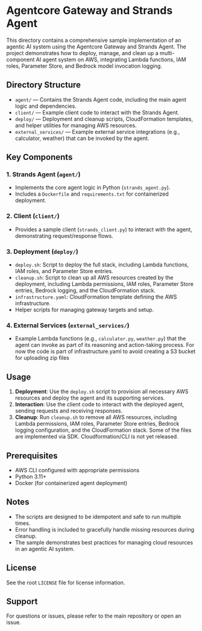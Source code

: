 # Agentcore Gateway and Strands Agent

This directory contains a comprehensive sample implementation of an agentic AI system using the Agentcore Gateway and Strands Agent. The project demonstrates how to deploy, manage, and clean up a multi-component AI agent system on AWS, integrating Lambda functions, IAM roles, Parameter Store, and Bedrock model invocation logging.

## Directory Structure

- `agent/` — Contains the Strands Agent code, including the main agent logic and dependencies.
- `client/` — Example client code to interact with the Strands Agent.
- `deploy/` — Deployment and cleanup scripts, CloudFormation templates, and helper utilities for managing AWS resources.
- `external_services/` — Example external service integrations (e.g., calculator, weather) that can be invoked by the agent.

## Key Components

### 1. Strands Agent (`agent/`)
- Implements the core agent logic in Python (`strands_agent.py`).
- Includes a `Dockerfile` and `requirements.txt` for containerized deployment.

### 2. Client (`client/`)
- Provides a sample client (`strands_client.py`) to interact with the agent, demonstrating request/response flows.

### 3. Deployment (`deploy/`)
- `deploy.sh`: Script to deploy the full stack, including Lambda functions, IAM roles, and Parameter Store entries.
- `cleanup.sh`: Script to clean up all AWS resources created by the deployment, including Lambda permissions, IAM roles, Parameter Store entries, Bedrock logging, and the CloudFormation stack.
- `infrastructure.yaml`: CloudFormation template defining the AWS infrastructure.
- Helper scripts for managing gateway targets and setup.

### 4. External Services (`external_services/`)
- Example Lambda functions (e.g., `calculator.py`, `weather.py`) that the agent can invoke as part of its reasoning and action-taking process. For now the code is part of infrastructure.yaml to avoid creating a S3 bucket for uploading zip files

## Usage

1. **Deployment**: Use the `deploy.sh` script to provision all necessary AWS resources and deploy the agent and its supporting services.
2. **Interaction**: Use the client code to interact with the deployed agent, sending requests and receiving responses.
3. **Cleanup**: Run `cleanup.sh` to remove all AWS resources, including Lambda permissions, IAM roles, Parameter Store entries, Bedrock logging configuration, and the CloudFormation stack. Some of the files are implemented via SDK. Cloudformation/CLI is not yet released.

## Prerequisites
- AWS CLI configured with appropriate permissions
- Python 3.11+
- Docker (for containerized agent deployment)

## Notes
- The scripts are designed to be idempotent and safe to run multiple times.
- Error handling is included to gracefully handle missing resources during cleanup.
- The sample demonstrates best practices for managing cloud resources in an agentic AI system.

## License
See the root `LICENSE` file for license information.

## Support
For questions or issues, please refer to the main repository or open an issue.
